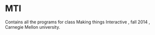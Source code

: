 MTI
===
Contains all the programs for class Making things Interactive , fall 2014 , Carnegie Mellon university.
